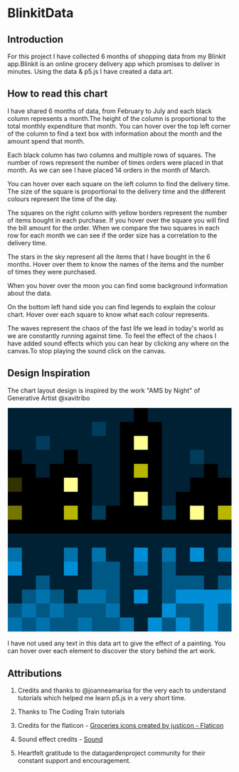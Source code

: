 # BlinkitData

## Introduction

For this project I have collected 6 months of shopping data from my Blinkit app.Blinkit is an online grocery delivery app which promises to deliver in minutes. Using the data & p5.js I have created a data art.


## How to read this chart

I have shared 6 months of data, from February to July and each black column represents a month.The height of the column is proportional to the total monthly expenditure that month. You can hover over the top left corner of the column to find a text box with information about the month and the amount spend that month.

Each black column has two columns and multiple rows of squares. The number of rows represent the number of times orders were placed in that month. As we can see I have placed 14 orders in the month of March. 

You can hover over each square on the left column to find the delivery time. The size of the square is proportional to the delivery time and the different colours represent the time of the day. 

The squares on the right column with yellow borders represent the number of items bought in each purchase. If you hover over the square you will find the bill amount for the order. When we compare the two squares in each row for each month we can see if the order size has a correlation to the delivery time.

The stars in the sky represent all the items that I have bought in the 6 months. Hover over them to know the names of the items and the number of times they were purchased.

When you hover over the moon you can find some background information about the data.

On the bottom left hand side you can find legends to explain the colour chart. Hover over each square to know what each colour represents. 

The waves represent the chaos of the fast life we lead in today's world as we are constantly running against time. To feel the effect of the chaos I have added sound effects which you can hear by clicking any where on the canvas.To stop playing the sound click on the canvas.


## Design Inspiration

The chart layout design is inspired by the work "AMS by Night" of Generative Artist @xavitribo

[![ Design Inspiration!](/assets/design-inspo.png "AMS by night by @xavitribo")](https://www.instagram.com/p/Cqk0o1HD-vh/)

I have not used any text in this data art to give the effect of a painting. You can hover over each element to discover the story behind the art work. 


## Attributions

1. Credits and thanks to @joanneamarisa for the very each to understand tutorials which helped me learn p5.js in a very short time.

2. Thanks to The Coding Train tutorials 

3. Credits for the flaticon - <a href="https://www.flaticon.com/free-icons/groceries" title="groceries icons">Groceries icons created by justicon - Flaticon</a>

4. Sound effect credits - [Sound](https://orangefreesounds.com/waves-sound-effect/#google_vignette)

5. Heartfelt gratitude to the datagardenproject community for their constant support and encouragement.